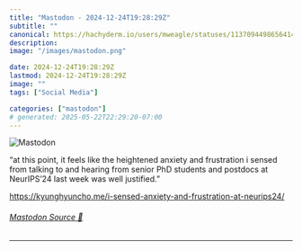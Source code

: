 ```yaml
---
title: "Mastodon - 2024-12-24T19:28:29Z"
subtitle: ""
canonical: https://hachyderm.io/users/mweagle/statuses/113709449865641438
description:
image: "/images/mastodon.png"

date: 2024-12-24T19:28:29Z
lastmod: 2024-12-24T19:28:29Z
image: ""
tags: ["Social Media"]

categories: ["mastodon"]
# generated: 2025-05-22T22:29:20-07:00
---
```

![Mastodon](/images/mastodon.png)

<p>“at this point, it feels like the heightened anxiety and frustration i sensed from talking to and hearing from senior PhD students and postdocs at NeurIPS’24 last week was well justified.”</p><p><a href="https://kyunghyuncho.me/i-sensed-anxiety-and-frustration-at-neurips24/" target="_blank" rel="nofollow noopener noreferrer" translate="no"><span class="invisible">https://</span><span class="ellipsis">kyunghyuncho.me/i-sensed-anxie</span><span class="invisible">ty-and-frustration-at-neurips24/</span></a></p>


###### [Mastodon Source 🐘](https://hachyderm.io/@mweagle/113709449865641438)

___
